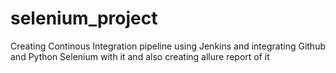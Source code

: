 # selenium_project

Creating Continous Integration  pipeline using Jenkins and integrating Github and Python Selenium with it and also creating allure report of it
